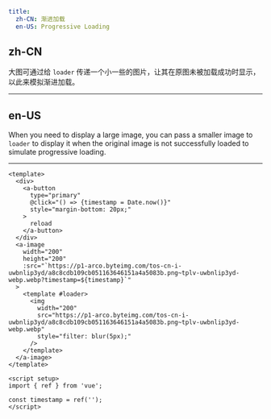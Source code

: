 ```yaml
title:
  zh-CN: 渐进加载
  en-US: Progressive Loading
```

## zh-CN

大图可通过给 `loader` 传递一个小一些的图片，让其在原图未被加载成功时显示，以此来模拟渐进加载。

---

## en-US

When you need to display a large image, you can pass a smaller image to `loader` to display it when the original image is not successfully loaded to simulate progressive loading.

---

```vue
<template>
  <div>
    <a-button
      type="primary"
      @click="() => {timestamp = Date.now()}"
      style="margin-bottom: 20px;"
    >
      reload
    </a-button>
  </div>
  <a-image
    width="200"
    height="200"
    :src="`https://p1-arco.byteimg.com/tos-cn-i-uwbnlip3yd/a8c8cdb109cb051163646151a4a5083b.png~tplv-uwbnlip3yd-webp.webp?timestamp=${timestamp}`"
  >
    <template #loader>
      <img
        width="200"
        src="https://p1-arco.byteimg.com/tos-cn-i-uwbnlip3yd/a8c8cdb109cb051163646151a4a5083b.png~tplv-uwbnlip3yd-webp.webp"
        style="filter: blur(5px);"
      />
    </template>
  </a-image>
</template>

<script setup>
import { ref } from 'vue';

const timestamp = ref('');
</script>
```
